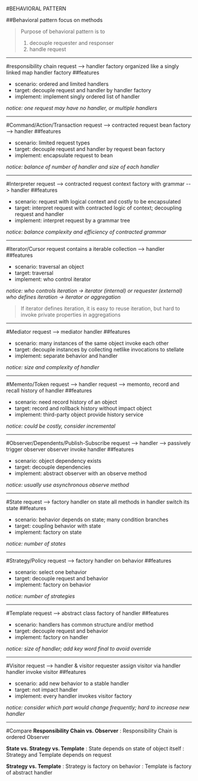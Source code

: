 #BEHAVIORAL PATTERN

##Behavioral pattern focus on methods
> Purpose of behavioral pattern is to 
> 1. decouple requester and responser 
> 2. handle request

***
#responsibility chain
request --> handler factory organized like a singly linked map
handler factory
##features
* scenario: ordered and limited handlers
* target: decouple request and handler by handler factory
* implement: implement singly ordered list of handler

*notice: one request may have no handler, or multiple handlers*

***
#Command/Action/Transaction
request --> contracted request bean factory --> handler
##features
* scenario: limited request types
* target: decouple request and handler by request bean factory
* implement: encapsulate request to bean

*notice: balance of number of handler and size of each handler*

***
#Interpreter
request --> contracted request context factory with grammar --> handler
##features
* scenario: request with logical context and costly to be encapsulated
* target: interpret request with contracted logic of context; decoupling request and handler
* implement: interpret request by a grammar tree

*notice: balance complexity and efficiency of contracted grammar*

***
#Iterator/Cursor
request contains a iterable collection --> handler
##features
* scenario: traversal an object
* target: traversal
* implement: who control iterator 

*notice:*
*who controls iteration -> iterator (internal) or requester (external)*
*who defines iteration -> iterator or aggregation*
> If iterator defines iteration, it is easy to reuse iteration, but hard to invoke private properties in aggregations

***
#Mediator
request --> mediator handler
##features
* scenario: many instances of the same object invoke each other
* target: decouple instances by collecting netlike invocations to stellate
* implement: separate behavior and handler

*notice: size and complexity of handler*

***
#Memento/Token
request --> handler
request --> memonto, record and recall history of handler
##features
* scenario: need record history of an object
* target: record and rollback history without impact object
* implement: third-party object provide history service

*notice: could be costly, consider incremental*

***
#Observer/Dependents/Publish-Subscribe
request --> handler --> passively trigger observer
observer invoke handler
##features
* scenario: object dependency exists
* target: decouple dependencies
* implement: abstract observer with an observe method

*notice: usually use asynchronous observe method* 

***
#State
request --> factory handler on state
all methods in handler switch its state
##features
* scenario: behavior depends on state; many condition branches
* target: coupling behavior with state
* implement: factory on state

*notice: number of states* 

***
#Strategy/Policy
request --> factory handler on behavior
##features
* scenario: select one behavior
* target: decouple request and behavior
* implement: factory on behavior

*notice: number of strategies*

***
#Template
request --> abstract class factory of handler
##features
* scenario: handlers has common structure and/or method
* target: decouple request and behavior
* implement: factory on handler

*notice: size of handler; add key word final to avoid override*

***
#Visitor
request --> handler & visitor
requester assign visitor via handler
handler invoke visitor
##features
* scenario: add new behavior to a stable handler
* target: not impact handler
* implement: every handler invokes visitor factory

*notice: consider which part would change frequently; hard to increase new handler*

***
#Compare
**Responsibility Chain vs. Observer**
: Responsibility Chain is ordered Observer

**State vs. Strategy vs. Template**
: State depends on state of object itself
: Strategy and Template depends on request

**Strategy vs. Template**
: Strategy is factory on behavior
: Template is factory of abstract handler